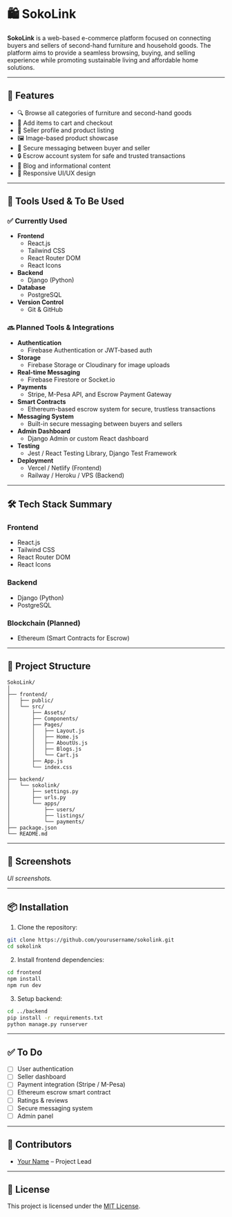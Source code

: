# 🛍️ SokoLink

**SokoLink** is a web-based e-commerce platform focused on connecting buyers and sellers of second-hand furniture and household goods. The platform aims to provide a seamless browsing, buying, and selling experience while promoting sustainable living and affordable home solutions.

---

## 🚀 Features

- 🔍 Browse all categories of furniture and second-hand goods
- 🛒 Add items to cart and checkout
- 📝 Seller profile and product listing
- 🖼️ Image-based product showcase
- 💬 Secure messaging between buyer and seller
- 🔒 Escrow account system for safe and trusted transactions
- 📖 Blog and informational content
- 📱 Responsive UI/UX design

---

## 🧰 Tools Used & To Be Used

### ✅ Currently Used
- **Frontend**
  - React.js
  - Tailwind CSS
  - React Router DOM
  - React Icons
- **Backend**
  - Django (Python)
- **Database**
  - PostgreSQL
- **Version Control**
  - Git & GitHub

### 🔜 Planned Tools & Integrations
- **Authentication**
  - Firebase Authentication or JWT-based auth
- **Storage**
  - Firebase Storage or Cloudinary for image uploads
- **Real-time Messaging**
  - Firebase Firestore or Socket.io
- **Payments**
  - Stripe, M-Pesa API, and Escrow Payment Gateway
- **Smart Contracts**
  - Ethereum-based escrow system for secure, trustless transactions
- **Messaging System**
  - Built-in secure messaging between buyers and sellers
- **Admin Dashboard**
  - Django Admin or custom React dashboard
- **Testing**
  - Jest / React Testing Library, Django Test Framework
- **Deployment**
  - Vercel / Netlify (Frontend)
  - Railway / Heroku / VPS (Backend)

---

## 🛠️ Tech Stack Summary

### Frontend
- React.js
- Tailwind CSS
- React Router DOM
- React Icons

### Backend
- Django (Python)
- PostgreSQL

### Blockchain (Planned)
- Ethereum (Smart Contracts for Escrow)

---

## 🧭 Project Structure

```
SokoLink/
│
├── frontend/
│   ├── public/
│   └── src/
│       ├── Assets/
│       ├── Components/
│       ├── Pages/
│       │   ├── Layout.js
│       │   ├── Home.js
│       │   ├── AboutUs.js
│       │   ├── Blogs.js
│       │   └── Cart.js
│       ├── App.js
│       └── index.css
│
├── backend/
│   └── sokolink/
│       ├── settings.py
│       ├── urls.py
│       └── apps/
│           ├── users/
│           ├── listings/
│           └── payments/
├── package.json
└── README.md
```

---

## 📸 Screenshots

*UI screenshots.*

---

## 📦 Installation

1. Clone the repository:

```bash
git clone https://github.com/yourusername/sokolink.git
cd sokolink
```

2. Install frontend dependencies:

```bash
cd frontend
npm install
npm run dev
```

3. Setup backend:

```bash
cd ../backend
pip install -r requirements.txt
python manage.py runserver
```

---

## ✅ To Do

- [ ] User authentication
- [ ] Seller dashboard
- [ ] Payment integration (Stripe / M-Pesa)
- [ ] Ethereum escrow smart contract
- [ ] Ratings & reviews
- [ ] Secure messaging system
- [ ] Admin panel

---

## 👥 Contributors

- [Your Name](https://github.com/Bett-Patrick) – Project Lead

---

## 📄 License

This project is licensed under the [MIT License](LICENSE).

